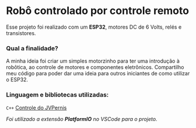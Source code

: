 # Robô controlado por controle remoto

Esse projeto foi realizado com um **ESP32**, motores DC de 6 Volts, relés e transistores. 

### Qual a finalidade?

A minha ideia foi criar um simples motorzinho para ter uma introdução à robôtica, ao controle de motores e componentes eletrônicos. Compartilho meu código para poder dar uma ideia para outros iniciantes de como utilizar o ESP32.

### Linguagem e bibliotecas utilizadas:

```C++```
[Controle do JVPernis](https://github.com/jvpernis/esp32-ps3)

*Foi utilizado a extensão **PlatformIO** no VSCode para o projeto.*
